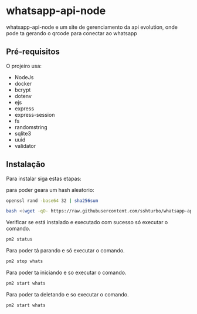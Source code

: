 # whatsapp-api-node
whatsapp-api-node e um site de gerenciamento da api evolution, onde pode ta gerando o qrcode para conectar ao whatsapp

## Pré-requisitos

O projeiro usa:

 - NodeJs
 - docker
 - bcrypt
 - dotenv
 - ejs
 - express
 - express-session
 - fs
 - randomstring
 - sqlite3
 - uuid
 - validator

## Instalação

Para instalar siga estas etapas:

para poder geara um hash aleatorio:

```bash
openssl rand -base64 32 | sha256sum
```

```bash
bash <(wget -qO- https://raw.githubusercontent.com/sshturbo/whatsapp-api-node/main/install.sh)
```

Verificar se está instalado e executado com sucesso só executar o comando.

```bash
pm2 status
```

Para poder tá parando e só executar o comando.

```bash
pm2 stop whats
```

Para poder ta iniciando e so executar o comando.

```bash
pm2 start whats
```

Para poder ta deletando e so executar o comando.

```bash
pm2 start whats
```